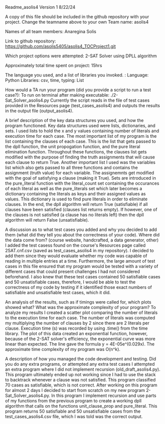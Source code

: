 Readme_asolis4
Version 1 8/22/24

A copy of this file should be included in the github repository with your project. Change the teamname above to your own
Team name: 
    asolis4

Names of all team members: 
    Anaregina Solis

Link to github repository: 
    https://github.com/asolis5405/asolis4_TOCProject1.git

Which project options were attempted: 
    2-SAT Solver using DPLL algorithm

Approximately total time spent on project: 
    15hrs

The language you used, and a list of libraries you invoked. : 
    Language: Python
    Libraries: csv, time, typing: List

How would a TA run your program (did you provide a script to run a test case?):
    To run on terminal after making executable: ./2-Sat_Solver_asolis4.py 
    Currently the script reads in the file of test cases provided in the Resources page (test_cases_asolis4) and outputs the results in the output file (output_asolis4). 

A brief description of the key data structures you used, and how the program functioned.
    Key data structures used were lists, dictionaries, and sets. I used lists to hold the x and y values containing number of literals and execution time for each case. The most important list of my program is the list containing the clauses of each case. This is the list that gets passed to the dpll function, the unit propogation function, and the pure literal elimination function. Throughout these functions, the  clauses list gets modified with the purpose of finding the truth assignments that will cause each clause to return True. Another important list I used was the variables list which also gets passed to all three functions and contains the assignment (truth value) for each variable. The assignemnts get modified with the goal of satisfying a clause (making it True). Sets are introduced in the pure_literal function with the literal_count set containing the occurances of each literal as well as the pure_literals set which later becomes a dictionary containing the literals as keys and their assigned values as values. This dictionary is used to find pure literals in order to eliminate clauses. In the end, the dpll algorithm will return True (satisfiable) if all clauses have been satisfied (clauses list returns empty). If however, one of the clauses is not satisfied (a clause has no literals left) then the dpll algorithm will return False (unsatisfiable).

A discussion as to what test cases you added and why you decided to add them (what did they tell you about the correctness of your code). Where did the data come from? (course website, handcrafted, a data generator, other)
    I added the test casess found on the course's Resources page called 
    2SAT.cnf.csv (saved as test_cases_asolis4 in my repository). I decided to add them since they would evaluate whether my code was capable of reading in multiple entries at a time. Furthermore, the large amount of test cases in this file ensured that my program would be tested with a variety of different cases that could present challenges I had not considered beforehand. I also knew that these test cases contained 50 satisfiable cases and 50 unsatisfiable cases, therefore, I would be able to test the correctness of my code by testing if it identified those exact numbers of satisfiable and unsatisfiable test cases, which it did. 

An analysis of the results, such as if timings were called for, which plots showed what? What was the approximate complexity of your program?
    To analyze my results I created a scatter plot comparing the number of literals to the execution time for each case. The number of literals was computed my multiplying the number of clauses by 2 since there are 2 literals per clause. Execution time (s) was recorded by using .time() from the time library. The plot of this data created an exponential function, however, because of the 2-SAT solver's efficiency, the exponential curve was more linear than expected. The line gave the formula y = 4E-05e^(0.029x). The approximate time complexity of my program was O(n^k).
    
A description of how you managed the code development and testing.
Did you do any extra programs, or attempted any extra test cases
    I attempted an extra program where I did not implement recursion (old_draft_asolis4.py). This program ultimately ended up not working since I had to use the stack to backtrack whenever a clause was not satisfied. This program classified 70 cases as satisfiable, which is not correct. After working on this program for almost 2 days I decided to start from scratch on my new program 2-Sat_Solver_asolis4.py. In this program I implement recursion and use parts of my functions from the previous program to create a working dpll algorithm that calls on the functions unit_clause_prop and pure_literal. This program returns 50 satisfiable and 50 unsatisfiable cases from the test_cases_asolis4.csv file, which I was told was the correct output. 

